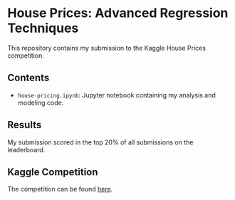 # House Prices: Advanced Regression Techniques

This repository contains my submission to the Kaggle House Prices competition.

## Contents

- `house-pricing.ipynb`: Jupyter notebook containing my analysis and modeling code.

## Results

My submission scored in the top 20% of all submissions on the leaderboard.

## Kaggle Competition

The competition can be found [here](https://www.kaggle.com/competitions/house-prices-advanced-regression-techniques).
